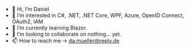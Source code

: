 - 👋 Hi, I’m Daniel 
- 👀 I’m interested in C#, .NET, .NET Core, WPF, Azure, OpenID Connect, OAuth2, IAM
- 🌱 I’m currently learning Blazor.
- 💞️ I’m looking to collaborate on nothing... yet.
- 📫 How to reach me -> da.mueller@reply.de

<!---
Danielmdmu/Danielmdmu is a ✨ special ✨ repository because its `README.md` (this file) appears on your GitHub profile.
You can click the Preview link to take a look at your changes.
--->
